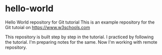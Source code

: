# hello-world
Hello World repository for Git tutorial
This is an example repository for the Git tutoial on https://www.w3schools.com

This repository is built step by step in the tutorial.
I practiced by following the tutorial.
I'm preparing notes for the same.
Now I'm working with remote repository.
